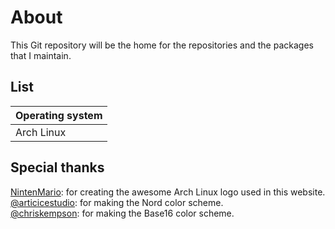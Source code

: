# About
This Git repository will be the home for the repositories and the packages that I maintain.

## List

| Operating system |
|------------------|
|    Arch Linux    |

## Special thanks

[NintenMario](nintenmario.deviantar.com): for creating the awesome Arch Linux logo used in this website.
<br>
[@articicestudio](github.com/articicestudio): for making the Nord color scheme.
<br>
[@chriskempson](github.com/chriskempson): for making the Base16 color scheme.